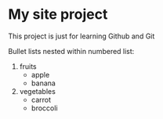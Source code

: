 # My site project

<p> This project is just for learning Github and Git </p> 

<p>Bullet lists nested within numbered list:</p>

<ol>
  <li>fruits <ul>
      <li>apple</li>
      <li>banana</li>
  </ul></li>
  <li>vegetables <ul>
      <li>carrot</li>
      <li>broccoli</li>
  </ul></li>
</ol>
